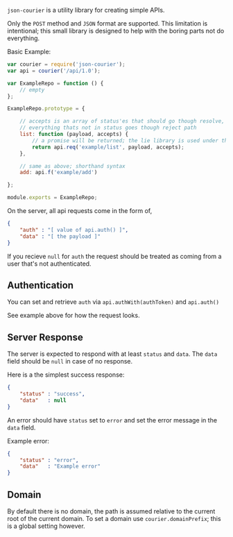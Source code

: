 `json-courier` is a utility library for creating simple APIs.

Only the `POST` method and `JSON` format are supported. This limitation is intentional; this small library is designed to help with the boring parts not do everything.

Basic Example:

```js
var courier = require('json-courier');
var api = courier('/api/1.0');

var ExampleRepo = function () {
	// empty
};

ExampleRepo.prototype = {

	// accepts is an array of status'es that should go though resolve,
	// everything thats not in status goes though reject path
	list: function (payload, accepts) {
		// a promise will be returned; the lie library is used under the hood
		return api.req('example/list', payload, accepts);
	},

	// same as above; shorthand syntax
	add: api.f('example/add')

};

module.exports = ExampleRepo;
```

On the server, all api requests come in the form of,

```json
{
	"auth" : "[ value of api.auth() ]", 
	"data" : "[ the payload ]"
}
```

If you recieve `null` for `auth` the request should be treated as coming from 
a user that's not authenticated.

## Authentication

You can set and retrieve `auth` via `api.authWith(authToken)` and `api.auth()`

See example above for how the request looks.

## Server Response

The server is expected to respond with at least `status` and `data`. 
The `data` field should be `null` in case of no response. 

Here is a the simplest success response:

```json
{
	"status" : "success",
	"data"   : null
}
```

An error should have `status` set to `error` and set the error message in 
the `data` field.

Example error:

```json
{
	"status" : "error",
	"data"   : "Example error"
}
```

## Domain

By default there is no domain, the path is assumed relative to the current root
of the current domain. To set a domain use `courier.domainPrefix`; this is a 
global setting however.

